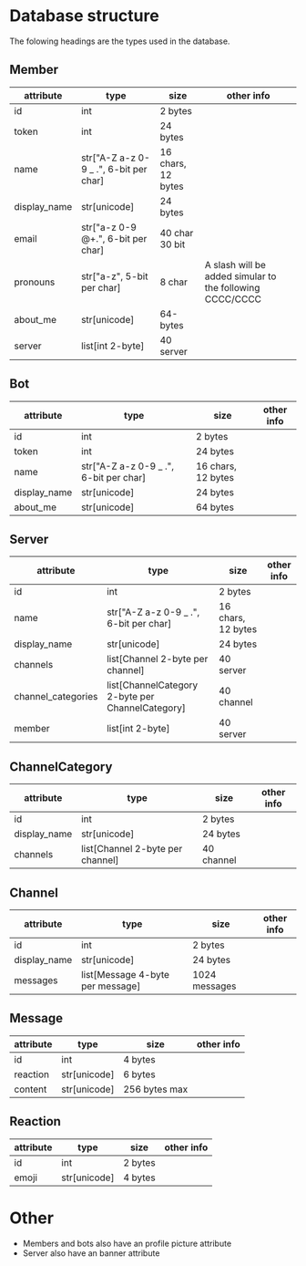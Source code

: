 # Database structure

The folowing headings are the types used in the database.

## Member
| attribute | type           | size         | other info |
|-----------|----------------|--------------|------------|
| id | int | 2 bytes |
| token | int | 24 bytes |
| name | str["A-Z a-z 0-9 _ .",  6-bit per char] | 16 chars, 12 bytes | |
| display_name | str[unicode] | 24 bytes||
| email | str["a-z 0-9 @+.", 6-bit per char] | 40 char 30 bit | |
| pronouns | str["a-z", 5-bit per char] | 8 char | A slash will be added simular to the following CCCC/CCCC |
| about_me | str[unicode] | 64-bytes | |
| server | list[int 2-byte] | 40 server | |

## Bot
| attribute | type           | size         | other info |
|-----------|----------------|--------------|------------|
| id | int | 2 bytes |
| token | int | 24 bytes |
| name | str["A-Z a-z 0-9 _ .",  6-bit per char] | 16 chars, 12 bytes | |
| display_name | str[unicode] | 24 bytes||
| about_me | str[unicode] | 64 bytes | |

## Server
| attribute | type           | size         | other info |
|-----------|----------------|--------------|------------|
| id | int | 2 bytes |
| name | str["A-Z a-z 0-9 _ .",  6-bit per char] | 16 chars, 12 bytes | |
| display_name | str[unicode] | 24 bytes||
| channels | list[Channel 2-byte per channel] | 40 server  | |
| channel_categories | list[ChannelCategory 2-byte per ChannelCategory] | 40 channel  | |
| member | list[int 2-byte] | 40 server | |

## ChannelCategory
| attribute | type           | size         | other info |
|-----------|----------------|--------------|------------|
| id | int | 2 bytes |
| display_name | str[unicode] | 24 bytes||
| channels | list[Channel 2-byte per channel] | 40 channel | |

## Channel
| attribute | type           | size         | other info |
|-----------|----------------|--------------|------------|
| id | int | 2 bytes |
| display_name | str[unicode] | 24 bytes||
| messages | list[Message 4-byte per message] | 1024 messages | |

## Message
| attribute | type           | size         | other info |
|-----------|----------------|--------------|------------|
| id | int | 4 bytes |
| reaction | str[unicode] | 6 bytes||
| content | str[unicode] | 256 bytes max |  |

## Reaction
| attribute | type           | size         | other info |
|-----------|----------------|--------------|------------|
| id | int | 2 bytes |
| emoji | str[unicode] | 4 bytes| |

# Other
- Members and bots also have an profile picture attribute
- Server also have an banner attribute
